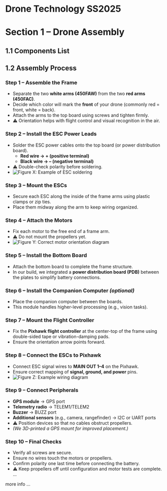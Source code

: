 # Drone Technology SS2025
# Section 1 – Drone Assembly

## 1.1 Components List


## 1.2 Assembly Process

### Step 1 – Assemble the Frame
- Separate the two **white arms (450FAW)** from the two **red arms (450FAC)**.  
- Decide which color will mark the **front** of your drone (commonly red = front, white = back).  
- Attach the arms to the top board using screws and tighten firmly.  
- ⚠️ Orientation helps with flight control and visual recognition in the air.

### Step 2 – Install the ESC Power Leads
- Solder the ESC power cables onto the top board (or power distribution board).  
  - **Red wire → + (positive terminal)**  
  - **Black wire → – (negative terminal)**  
- ⚠️ Double-check polarity before soldering.  
- ![Figure X: Example of ESC soldering](path/to/image.png)

### Step 3 – Mount the ESCs
- Secure each ESC along the inside of the frame arms using plastic clamps or zip ties.  
- Place them midway along the arm to keep wiring organized.  

### Step 4 – Attach the Motors
- Fix each motor to the free end of a frame arm.  
- ⚠️ Do not mount the propellers yet.  
- ![Figure Y: Correct motor orientation diagram](path/to/image.png)

### Step 5 – Install the Bottom Board
- Attach the bottom board to complete the frame structure.  
- In our build, we integrated a **power distribution board (PDB)** between the plates to simplify battery connections.

### Step 6 – Install the Companion Computer *(optional)*
- Place the companion computer between the boards.  
- This module handles higher-level processing (e.g., vision tasks).  

### Step 7 – Mount the Flight Controller
- Fix the **Pixhawk flight controller** at the center-top of the frame using double-sided tape or vibration-damping pads.  
- Ensure the orientation arrow points forward.  

### Step 8 – Connect the ESCs to Pixhawk
- Connect ESC signal wires to **MAIN OUT 1–4** on the Pixhawk.  
- Ensure correct mapping of **signal, ground, and power** pins.  
- ![Figure Z: Example wiring diagram](path/to/image.png)

### Step 9 – Connect Peripherals
- **GPS module** → GPS port  
- **Telemetry radio** → TELEM1/TELEM2  
- **Buzzer** → BUZZ port  
- **Additional sensors** (e.g., camera, rangefinder) → I2C or UART ports  
- ⚠️ Position devices so that no cables obstruct propellers.  
- *(We 3D-printed a GPS mount for improved placement.)*

### Step 10 – Final Checks
- Verify all screws are secure.  
- Ensure no wires touch the motors or propellers.  
- Confirm polarity one last time before connecting the battery.  
- ⚠️ Keep propellers off until configuration and motor tests are complete.
...

more info ...
